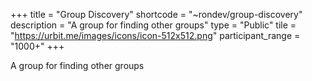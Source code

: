 +++
title = "Group Discovery"
shortcode = "~rondev/group-discovery"
description = "A group for finding other groups"
type = "Public"
tile = "https://urbit.me/images/icons/icon-512x512.png"
participant_range = "1000+"
+++

A group for finding other groups

